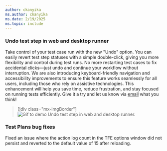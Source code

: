 ```yaml
---
author: ckanyika
ms.author: ckanyika
ms.date: 2/19/2025
ms.topic: include
---
```


### Undo test step in web and desktop runner

Take control of your test case run with the new "Undo" option. You can easily revert test step statuses with a simple double-click, giving you more flexibility and control during test runs. No more restarting test cases to fix accidental clicks—just undo and continue your workflow without interruption. We are also introducing keyboard-friendly navigation and accessibility improvements to ensure this feature works seamlessly for all users, including those who rely on assistive technologies. This enhancement will help you save time, reduce frustration, and stay focused on running tests efficiently. Give it a try and let us know via [email](mailto:adocustomerfeedback@service.microsoft.com) what you think!


> [!div class="mx-imgBorder"]
> ![Gif to demo Undo test step in web and desktop runner.](../../media/252-testplans-01.gif "gif to demo Undo test step in web and desktop runner")

### Test Plans bug fixes

Fixed an issue where the action log count in the TFE options window did not persist and reverted to the default value of 15 after reloading.